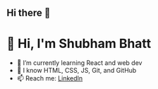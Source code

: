 ## Hi there 👋

<!--
**shubh-bhatt/shubh-bhatt** is a ✨ _special_ ✨ repository because its `README.md` (this file) appears on your GitHub profile.

Here are some ideas to get you started:

- 🔭 I’m currently working on ...
- 🌱 I’m currently learning ...
- 👯 I’m looking to collaborate on ...
- 🤔 I’m looking for help with ...
- 💬 Ask me about ...
- 📫 How to reach me: ...
- 😄 Pronouns: ...
- ⚡ Fun fact: ...
-->

# 👋 Hi, I'm Shubham Bhatt

- 🔭 I’m currently learning React and web dev
- 🌱 I know HTML, CSS, JS, Git, and GitHub
- 📫 Reach me: [LinkedIn](https://linkedin.com/in/your-profile)


